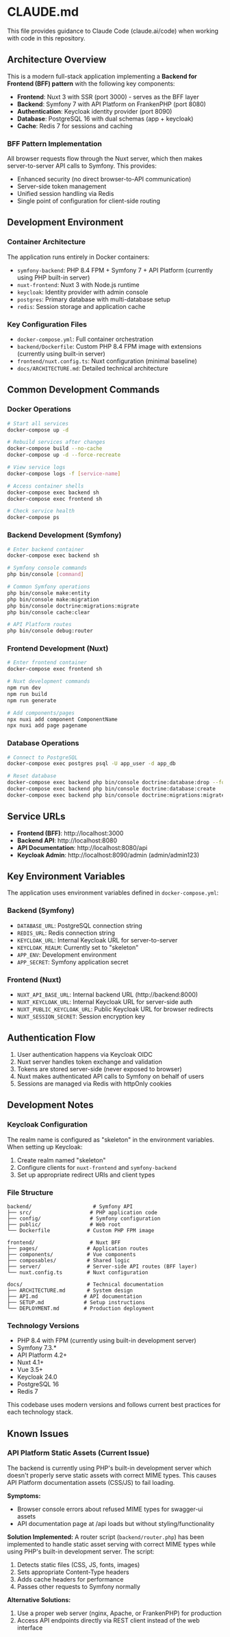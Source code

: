 # CLAUDE.md

This file provides guidance to Claude Code (claude.ai/code) when working with code in this repository.

## Architecture Overview

This is a modern full-stack application implementing a **Backend for Frontend (BFF) pattern** with the following key components:

- **Frontend**: Nuxt 3 with SSR (port 3000) - serves as the BFF layer
- **Backend**: Symfony 7 with API Platform on FrankenPHP (port 8080)
- **Authentication**: Keycloak identity provider (port 8090)
- **Database**: PostgreSQL 16 with dual schemas (app + keycloak)
- **Cache**: Redis 7 for sessions and caching

### BFF Pattern Implementation

All browser requests flow through the Nuxt server, which then makes server-to-server API calls to Symfony. This provides:
- Enhanced security (no direct browser-to-API communication)
- Server-side token management
- Unified session handling via Redis
- Single point of configuration for client-side routing

## Development Environment

### Container Architecture

The application runs entirely in Docker containers:

- `symfony-backend`: PHP 8.4 FPM + Symfony 7 + API Platform (currently using PHP built-in server)
- `nuxt-frontend`: Nuxt 3 with Node.js runtime
- `keycloak`: Identity provider with admin console
- `postgres`: Primary database with multi-database setup
- `redis`: Session storage and application cache

### Key Configuration Files

- `docker-compose.yml`: Full container orchestration
- `backend/Dockerfile`: Custom PHP 8.4 FPM image with extensions (currently using built-in server)
- `frontend/nuxt.config.ts`: Nuxt configuration (minimal baseline)
- `docs/ARCHITECTURE.md`: Detailed technical architecture

## Common Development Commands

### Docker Operations

```bash
# Start all services
docker-compose up -d

# Rebuild services after changes
docker-compose build --no-cache
docker-compose up -d --force-recreate

# View service logs
docker-compose logs -f [service-name]

# Access container shells
docker-compose exec backend sh
docker-compose exec frontend sh

# Check service health
docker-compose ps
```

### Backend Development (Symfony)

```bash
# Enter backend container
docker-compose exec backend sh

# Symfony console commands
php bin/console [command]

# Common Symfony operations
php bin/console make:entity
php bin/console make:migration
php bin/console doctrine:migrations:migrate
php bin/console cache:clear

# API Platform routes
php bin/console debug:router
```

### Frontend Development (Nuxt)

```bash
# Enter frontend container
docker-compose exec frontend sh

# Nuxt development commands
npm run dev
npm run build
npm run generate

# Add components/pages
npx nuxi add component ComponentName
npx nuxi add page pagename
```

### Database Operations

```bash
# Connect to PostgreSQL
docker-compose exec postgres psql -U app_user -d app_db

# Reset database
docker-compose exec backend php bin/console doctrine:database:drop --force
docker-compose exec backend php bin/console doctrine:database:create
docker-compose exec backend php bin/console doctrine:migrations:migrate
```

## Service URLs

- **Frontend (BFF)**: http://localhost:3000
- **Backend API**: http://localhost:8080
- **API Documentation**: http://localhost:8080/api
- **Keycloak Admin**: http://localhost:8090/admin (admin/admin123)

## Key Environment Variables

The application uses environment variables defined in `docker-compose.yml`:

### Backend (Symfony)
- `DATABASE_URL`: PostgreSQL connection string
- `REDIS_URL`: Redis connection string
- `KEYCLOAK_URL`: Internal Keycloak URL for server-to-server
- `KEYCLOAK_REALM`: Currently set to "skeleton"
- `APP_ENV`: Development environment
- `APP_SECRET`: Symfony application secret

### Frontend (Nuxt)
- `NUXT_API_BASE_URL`: Internal backend URL (http://backend:8000)
- `NUXT_KEYCLOAK_URL`: Internal Keycloak URL for server-side auth
- `NUXT_PUBLIC_KEYCLOAK_URL`: Public Keycloak URL for browser redirects
- `NUXT_SESSION_SECRET`: Session encryption key

## Authentication Flow

1. User authentication happens via Keycloak OIDC
2. Nuxt server handles token exchange and validation
3. Tokens are stored server-side (never exposed to browser)
4. Nuxt makes authenticated API calls to Symfony on behalf of users
5. Sessions are managed via Redis with httpOnly cookies

## Development Notes

### Keycloak Configuration

The realm name is configured as "skeleton" in the environment variables. When setting up Keycloak:

1. Create realm named "skeleton"
2. Configure clients for `nuxt-frontend` and `symfony-backend`
3. Set up appropriate redirect URIs and client types

### File Structure

```
backend/                    # Symfony API
├── src/                   # PHP application code
├── config/                # Symfony configuration
├── public/                # Web root
└── Dockerfile            # Custom PHP FPM image

frontend/                  # Nuxt BFF
├── pages/                # Application routes
├── components/           # Vue components
├── composables/          # Shared logic
├── server/               # Server-side API routes (BFF layer)
└── nuxt.config.ts        # Nuxt configuration

docs/                     # Technical documentation
├── ARCHITECTURE.md       # System design
├── API.md               # API documentation
├── SETUP.md             # Setup instructions
└── DEPLOYMENT.md        # Production deployment
```

### Technology Versions

- PHP 8.4 with FPM (currently using built-in development server)
- Symfony 7.3.*
- API Platform 4.2+
- Nuxt 4.1+
- Vue 3.5+
- Keycloak 24.0
- PostgreSQL 16
- Redis 7

This codebase uses modern versions and follows current best practices for each technology stack.

## Known Issues

### API Platform Static Assets (Current Issue)
The backend is currently using PHP's built-in development server which doesn't properly serve static assets with correct MIME types. This causes API Platform documentation assets (CSS/JS) to fail loading.

**Symptoms:**
- Browser console errors about refused MIME types for swagger-ui assets
- API documentation page at /api loads but without styling/functionality

**Solution Implemented:**
A router script (`backend/router.php`) has been implemented to handle static asset serving with correct MIME types while using PHP's built-in development server. The script:

1. Detects static files (CSS, JS, fonts, images)
2. Sets appropriate Content-Type headers
3. Adds cache headers for performance
4. Passes other requests to Symfony normally

**Alternative Solutions:**
1. Use a proper web server (nginx, Apache, or FrankenPHP) for production
2. Access API endpoints directly via REST client instead of the web interface